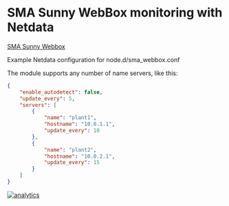 <!--
title: "SMA Sunny WebBox monitoring with Netdata"
custom_edit_url: https://github.com/netdata/netdata/edit/master/collectors/node.d.plugin/sma_webbox/README.md
sidebar_label: "SMA Sunny WebBox"
-->

# SMA Sunny WebBox monitoring with Netdata

[SMA Sunny Webbox](http://files.sma.de/dl/4253/WEBBOX-DUS131916W.pdf)

Example Netdata configuration for node.d/sma_webbox.conf

The module supports any number of name servers, like this:

```json
{
    "enable_autodetect": false,
    "update_every": 5,
    "servers": [
        {
            "name": "plant1",
            "hostname": "10.0.1.1",
            "update_every": 10
        },
        {
            "name": "plant2",
            "hostname": "10.0.2.1",
            "update_every": 15
        }
    ]
}
```

[![analytics](https://www.google-analytics.com/collect?v=1&aip=1&t=pageview&_s=1&ds=github&dr=https%3A%2F%2Fgithub.com%2Fnetdata%2Fnetdata&dl=https%3A%2F%2Fmy-netdata.io%2Fgithub%2Fcollectors%2Fnode.d.plugin%2Fsma_webbox%2FREADME&_u=MAC~&cid=5792dfd7-8dc4-476b-af31-da2fdb9f93d2&tid=UA-64295674-3)](<>)
